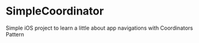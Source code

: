 # SimpleCoordinator
Simple iOS project to learn a little about app navigations with Coordinators Pattern
